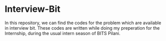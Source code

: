 # Interview-Bit

In this repository, we can find the codes for the problem which are available in interview bit. 
These codes are written while doing my preperation for the Internship, during the usual intern season of BITS Pilani.
